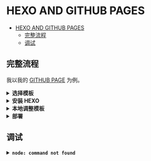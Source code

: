 # HEXO AND GITHUB PAGES

- [HEXO AND GITHUB PAGES](#hexo-and-github-pages)
  - [完整流程](#完整流程)
  - [调试](#调试)

## 完整流程

我以我的 [GITHUB PAGE](https://ryanxingql.github.io/) 为例。

<details>
<summary><b>选择模板</b></summary>
<p>

首先确定自己的需求。我希望建一个美观且简洁的网站，挂载我的 CV。我并不希望建立一个功能复杂的博客网站。

因此我首先搜寻一个合适的模板，在此基础上修改就好了。找到了两个，也都尝试过：

- [AL-FOLIO](https://github.com/alshedivat/al-folio)：很好看，在 CV 的基础上有一个小博客，挺好。可惜 JEKYLL 编译太慢，而且调模板需要一定HTML基础。
- [ACADEMIC](https://themes.gohugo.io/academic/)：功能完善，贡献者很多，但 CV 实在不简洁：没有人想点击多次、分别查看 publications 和 education 等等。HUGO 倒是很快。

最后，我看中了[后者的精简版](https://github.com/PhosphorW/hexo-theme-academia)。

</p>
</details>

<details>
<summary><b>安装 HEXO</b></summary>
<p>

首先要把 HEXO 及其依赖装好。随便找一个 [WINDOWS + HEXO 的教程](https://www.jianshu.com/p/343934573342)，照着做就行。注意先别远程部署。

然后根据[主题教程](https://github.com/PhosphorW/hexo-theme-academia)操作。

</p>
</details>

<details>
<summary><b>本地调整模板</b></summary>
<p>

主要是调整根目录下和 `themes->Academia` 下的 `_config.yml`。

建议在根目录先执行：`hexo s`，即开启 server，会自动跟踪变动，F5 刷新网站即可查看效果，边看边改。

这个模板是极度简化的，貌似没有 post（就是一个页面多个博客条目），只有 page（一页就是一个条目）。如果要增加条目，操作：`hexo new page <name>`。

在 `source-><name>` 文件夹内，添加一个 MARKDOWN 文件。在抬头加上 `academia: true` 即可。该内容就会显示在对应页面上。

如果一个文件夹下有多个文件，貌似会按顺序全文显示。

</p>
</details>

<details>
<summary><b>部署</b></summary>
<p>

在个人 GITHUB 账户新建一个空的 `<usr_name>.github.io` 仓库，将该 `.git` 链接填到根目录下 `_config.yml` 最后的 `deploy` 里。

每次部署分三步：

1. 首先注意要清理掉 `public` 的旧文件：`hexo clean`。
2. 然后生成新文件：`hexo g`（generate）。
3. 最后一键部署：`hexo d`（deploy）；非常简单，不需要手动 `git add/commit/push`。

</p>
</details>

## 调试

<details>
<summary><b><code>node: command not found</code></b></summary>
<p>

首先 `node -v` 确定 `node` 找不到了。重新下载 `node.js` 的安装文件，选择 `repair` 即可。

</p>
</details>
